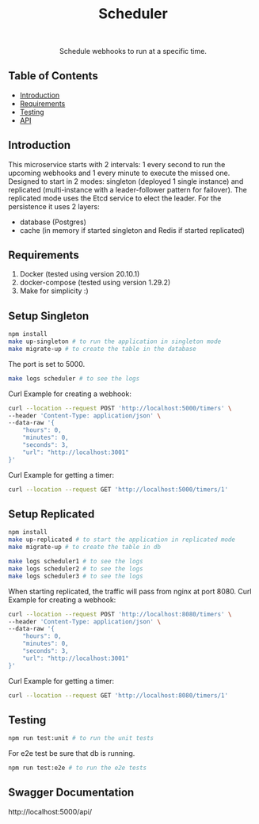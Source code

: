 <h1 align="center"> Scheduler </h1> <br>

<p align="center">
  Schedule webhooks to run at a specific time.
</p>

## Table of Contents

- [Introduction](#introduction)
- [Requirements](#requirements)
- [Testing](#testing)
- [API](#requirements)

## Introduction

This microservice starts with 2 intervals: 1 every second to run the upcoming webhooks and 1 every minute to execute the missed one. Designed to start in 2 modes: singleton (deployed 1 single instance) and replicated (multi-instance with a leader-follower pattern for failover). The replicated mode uses the Etcd service to elect the leader. For the persistence it uses 2 layers:
* database (Postgres)
* cache (in memory if started singleton and Redis if started replicated)

## Requirements
1. Docker (tested using version 20.10.1)
2. docker-compose (tested using version 1.29.2)
3. Make for simplicity :) 


## Setup Singleton
```bash
npm install
make up-singleton # to run the application in singleton mode
make migrate-up # to create the table in the database
```
The port is set to 5000.
```bash
make logs scheduler # to see the logs
```
Curl Example for creating a webhook:
```bash
curl --location --request POST 'http://localhost:5000/timers' \
--header 'Content-Type: application/json' \
--data-raw '{
    "hours": 0,
    "minutes": 0,
    "seconds": 3,
    "url": "http://localhost:3001"
}'
```
Curl Example for getting a timer:
```bash
curl --location --request GET 'http://localhost:5000/timers/1'
```


## Setup Replicated
```bash
npm install
make up-replicated # to start the application in replicated mode
make migrate-up # to create the table in db
``` 

```bash
make logs scheduler1 # to see the logs
make logs scheduler2 # to see the logs
make logs scheduler3 # to see the logs
```
When starting replicated, the traffic will pass from nginx at port 8080.
Curl Example for creating a webhook:
```bash
curl --location --request POST 'http://localhost:8080/timers' \
--header 'Content-Type: application/json' \
--data-raw '{
    "hours": 0,
    "minutes": 0,
    "seconds": 3,
    "url": "http://localhost:3001"
}'
```
Curl Example for getting a timer:
```bash
curl --location --request GET 'http://localhost:8080/timers/1'
```


## Testing
```bash
npm run test:unit # to run the unit tests
```
For e2e test be sure that db is running.
```bash
npm run test:e2e # to run the e2e tests
```


## Swagger Documentation
http://localhost:5000/api/

